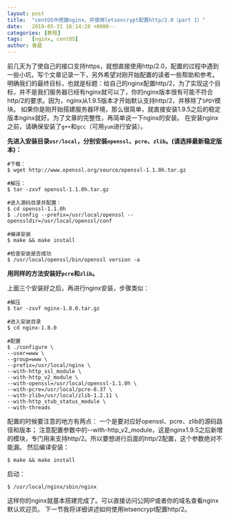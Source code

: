 ```yaml
---
layout: post
title:  "centOS中搭建nginx，并使用letsencrypt配置http/2.0（part 1）"
date:   2019-05-31 16:14:28 +0800--
categories: [教程]
tags:   [nginx, centOS]
author: 香菇
---
```


前几天为了使自己的接口支持https，就想直接使用http/2.0，配置的过程中遇到一些小坑，写个文章记录一下，另外希望对刚开始配置的读者一些帮助和参考。
明确我们的最终目标，也就是标题：给自己的nginx配置http/2，为了实现这个目标，并不是我们服务器已经有nginx就可以了，你的nginx版本很有可能不符合http/2的要求。因为，nginx从1.9.5版本才开始默认支持http/2，并移除了`SPDY`模块。
如果你是刚开始搭建服务器环境，那么很简单，就直接安装1.9.5之后的稳定版本nginx就好。为了文章的完整性，再简单说一下nginx的安装。
在安装nginx之前，请确保安装了`g++`和`gcc`（可用`yum`进行安装）。

**先进入安装目录`usr/local`，分别安装`openssl`、`pcre`、`zlib`。(请选择最新稳定版本)：**

```
#下载：
$ wget http://www.openssl.org/source/openssl-1.1.0h.tar.gz

#解压：
$ tar -zxvf openssl-1.1.0h.tar.gz

#进入源码目录并配置：
$ cd openssl-1.1.0h
$ ./config --prefix=/usr/local/openssl --openssldir=/usr/local/openssl/conf

#编译安装
$ make && make install

#检查安装是否成功
$ /usr/local/openssl/bin/openssl version -a 

```
**用同样的方法安装好`pcre`和`zlib`。**

上面三个安装好之后，再进行nginx安装，步骤类似：

```shell
#解压
$ tar -zxvf nginx-1.8.0.tar.gz

#进入安装目录
$ cd nginx-1.8.0

#配置
$ ./configure \
--user=www \
--group=www \
--prefix=/usr/local/nginx \
--with-http_ssl_module \
--with-http_v2_module \
--with-openssl=/usr/local/openssl-1.1.0h \
--with-pcre=/usr/local/pcre-8.37 \
--with-zlib=/usr/local/zlib-1.2.11 \
--with-http_stub_status_module \
--with-threads
```
配置的时候要注意的地方有两点：
一个是要对应好openssl、pcre、zlib的源码路径和版本；
注意配置参数中的--with-http_v2_module，这是nginx1.9.5之后新增的模块，专门用来支持http/2。所以要想进行后面的http/2配置，这个参数绝对不能漏。
然后编译安装：

```
$ make && make install
```

启动：

```
$ /usr/local/nginx/sbin/nginx 

```
这样你的nginx就基本搭建完成了。可以直接访问公网IP或者你的域名查看nginx默认欢迎页。
下一节我将详细讲述如何使用letsencrypt配置http/2。






